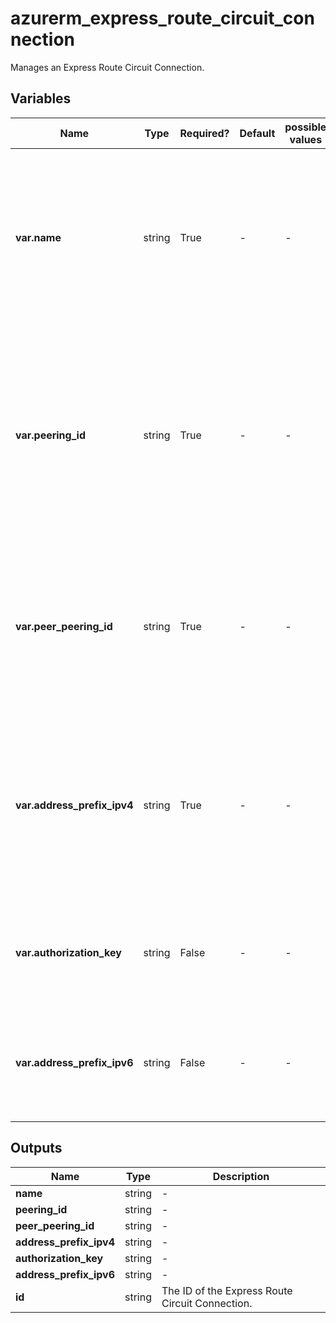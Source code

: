 # azurerm_express_route_circuit_connection

Manages an Express Route Circuit Connection.

## Variables

| Name | Type | Required? | Default  | possible values | Description |
| ---- | ---- | --------- | -------- | ----------- | ----------- |
| **var.name** | string | True | -  |  -  | The name which should be used for this Express Route Circuit Connection. Changing this forces a new Express Route Circuit Connection to be created. | 
| **var.peering_id** | string | True | -  |  -  | The ID of the Express Route Circuit Private Peering that this Express Route Circuit Connection connects with. Changing this forces a new Express Route Circuit Connection to be created. | 
| **var.peer_peering_id** | string | True | -  |  -  | The ID of the peered Express Route Circuit Private Peering. Changing this forces a new Express Route Circuit Connection to be created. | 
| **var.address_prefix_ipv4** | string | True | -  |  -  | The IPv4 address space from which to allocate customer address for global reach. Changing this forces a new Express Route Circuit Connection to be created. | 
| **var.authorization_key** | string | False | -  |  -  | The authorization key which is associated with the Express Route Circuit Connection. | 
| **var.address_prefix_ipv6** | string | False | -  |  -  | The IPv6 address space from which to allocate customer addresses for global reach. | 



## Outputs

| Name | Type | Description |
| ---- | ---- | --------- | 
| **name** | string  | - | 
| **peering_id** | string  | - | 
| **peer_peering_id** | string  | - | 
| **address_prefix_ipv4** | string  | - | 
| **authorization_key** | string  | - | 
| **address_prefix_ipv6** | string  | - | 
| **id** | string  | The ID of the Express Route Circuit Connection. | 